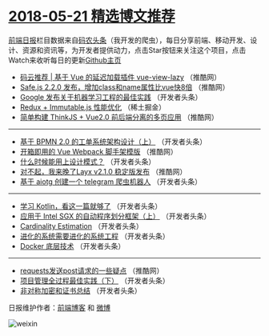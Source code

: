 # [2018-05-21 精选博文推荐](http://hao.caibaojian.com/date/2018/05/21)

[前端日报](http://caibaojian.com/c/news)栏目数据来自[码农头条](http://hao.caibaojian.com/)（我开发的爬虫），每日分享前端、移动开发、设计、资源和资讯等，为开发者提供动力，点击Star按钮来关注这个项目，点击Watch来收听每日的更新[Github主页](https://github.com/kujian/frontendDaily)
* [码云推荐 | 基于 Vue 的延迟加载插件 vue-view-lazy](http://hao.caibaojian.com/74999.html) （推酷网）
* [Safe.js 2.2.0 发布，增加class和name属性比vue快8倍](http://hao.caibaojian.com/74998.html) （推酷网）
* [Google 发布关于机器学习工程的最佳实践](http://hao.caibaojian.com/74975.html) （开发者头条）
* [Redux + Immutable.js 性能优化](http://hao.caibaojian.com/74970.html) （稀土掘金）
* [简单构建 ThinkJS + Vue2.0 前后端分离的多页应用](http://hao.caibaojian.com/74995.html) （推酷网）

***
* [基于 BPMN 2.0 的工单系统架构设计（上）](http://hao.caibaojian.com/74976.html) （开发者头条）
* [开箱即用的 Vue Webpack 脚手架模版](http://hao.caibaojian.com/74994.html) （推酷网）
* [什么时候能用上设计模式？](http://hao.caibaojian.com/74973.html) （开发者头条）
* [对不起，我来晚了Layx v2.1.0 稳定版发布](http://hao.caibaojian.com/74997.html) （推酷网）
* [基于 aiotg 创建一个 telegram 爬虫机器人](http://hao.caibaojian.com/74977.html) （开发者头条）

***
* [学习 Kotlin，看这一篇就够了](http://hao.caibaojian.com/74978.html) （开发者头条）
* [应用于 Intel SGX 的自动程序划分框架（上）](http://hao.caibaojian.com/74979.html) （开发者头条）
* [Cardinality Estimation](http://hao.caibaojian.com/74980.html) （开发者头条）
* [进化的系统需要进化的系统工程](http://hao.caibaojian.com/74981.html) （开发者头条）
* [Docker 底层技术](http://hao.caibaojian.com/74971.html) （开发者头条）

***
* [requests发送post请求的一些疑点](http://hao.caibaojian.com/74996.html) （推酷网）
* [项目管理全过程最佳实践（下）](http://hao.caibaojian.com/74974.html) （开发者头条）
* [非对称加密和证书总结](http://hao.caibaojian.com/74972.html) （开发者头条）

日报维护作者：[前端博客](http://caibaojian.com/) 和 [微博](http://caibaojian.com/go/weibo)

![weixin](https://user-images.githubusercontent.com/3055447/38468989-651132ac-3b80-11e8-8e6b-15122322a9d7.png)